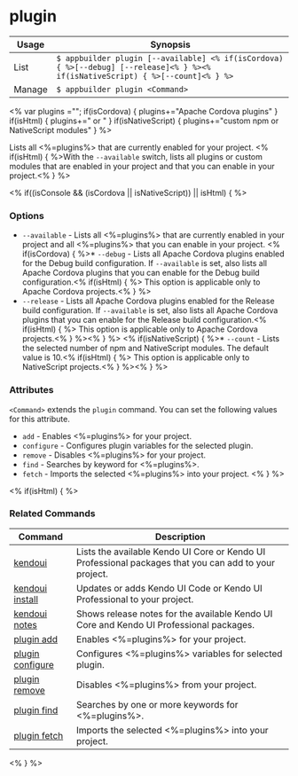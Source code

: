plugin
==========

Usage | Synopsis
------|-------
List | `$ appbuilder plugin [--available] <% if(isCordova) { %>[--debug] [--release]<% } %><% if(isNativeScript) { %>[--count]<% } %>`
Manage | `$ appbuilder plugin <Command>`

<% var plugins =""; if(isCordova) { plugins+="Apache Cordova plugins" } if(isHtml) { plugins+=" or " } if(isNativeScript) { plugins+="custom npm or NativeScript modules" } %>

Lists all <%=plugins%> that are currently enabled for your project. <% if(isHtml) { %>With the `--available` switch, lists all plugins or custom modules that are enabled in your project and that you can enable in your project.<% } %>

<% if((isConsole && (isCordova || isNativeScript)) || isHtml) { %>
### Options

* `--available` - Lists all <%=plugins%> that are currently enabled in your project and all <%=plugins%> that you can enable in your project.
<% if(isCordova) { %>* `--debug` - Lists all Apache Cordova plugins enabled for the Debug build configuration. If `--available` is set, also lists all Apache Cordova plugins that you can enable for the Debug build configuration.<% if(isHtml) { %> This option is applicable only to Apache Cordova projects.<% } %>
* `--release` - Lists all Apache Cordova plugins enabled for the Release build configuration. If `--available` is set, also lists all Apache Cordova plugins that you can enable for the Release build configuration.<% if(isHtml) { %> This option is applicable only to Apache Cordova projects.<% } %><% } %>
<% if(isNativeScript) { %>* `--count` - Lists the selected number of npm and NativeScript modules. The default value is 10.<% if(isHtml) { %> This option is applicable only to NativeScript projects.<% } %><% } %>

### Attributes
`<Command>` extends the `plugin` command. You can set the following values for this attribute.
* `add` - Enables <%=plugins%> for your project.
* `configure` - Configures plugin variables for the selected plugin.
* `remove` - Disables <%=plugins%> for your project.
* `find` - Searches by keyword for <%=plugins%>.
* `fetch` - Imports the selected <%=plugins%> into your project.
<% } %>

<% if(isHtml) { %>
### Related Commands

Command | Description
----------|----------
[kendoui](kendoui.html) | Lists the available Kendo UI Core or Kendo UI Professional packages that you can add to your project.
[kendoui install](kendoui-install.html) | Updates or adds Kendo UI Code or Kendo UI Professional to your project.
[kendoui notes](kendoui-notes.html) | Shows release notes for the available Kendo UI Core and Kendo UI Professional packages.
[plugin add](plugin-add.html) | Enables <%=plugins%> for your project.
[plugin configure](plugin-configure.html) | Configures <%=plugins%> variables for selected plugin.
[plugin remove](plugin-remove.html) | Disables <%=plugins%> from your project.
[plugin find](plugin-find.html) | Searches by one or more keywords for <%=plugins%>.
[plugin fetch](plugin-fetch.html) | Imports the selected <%=plugins%> into your project.
<% } %>
